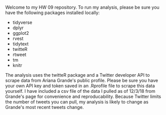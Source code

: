Welcome to my HW 09 repository. To run my analysis, please be sure you have the following packages installed locally:

* tidyverse
* dplyr
* ggplot2
* rvest
* tidytext
* twitteR
* rtweet
* tm
* knitr


The analysis uses the twitteR package and a Twitter developer API to scrape data from Ariana Grande's public profile. Please be sure you have your own API key and token saved in an .Rprofile file to scrape this data yourself. I have included a csv file of the data I pulled as of 12/3/18 from Grande's page for convenience and reproducability. Because Twitter limits the number of tweets you can pull, my analysis is likely to change as Grande's most recent tweets change. 